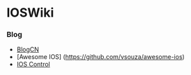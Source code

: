 # IOSWiki

### Blog
* [BlogCN](https://github.com/tangqiaoboy/iOSBlogCN)
* [Awesome IOS] (https://github.com/vsouza/awesome-ios)
* [IOS Control](https://github.com/Tim9Liu9/TimLiu-iOS)
